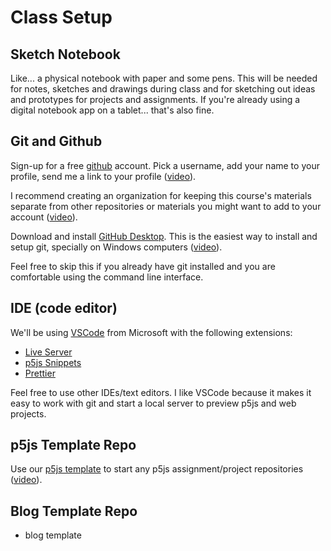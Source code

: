 ---
---
# Class Setup

## Sketch Notebook

Like... a physical notebook with paper and some pens. This will be needed for notes, sketches and drawings during class and for sketching out ideas and prototypes for projects and assignments. If you're already using a digital notebook app on a tablet... that's also fine.

## Git and Github

Sign-up for a free [github](https://github.com) account. Pick a username, add your name to your profile, send me a link to your profile ([video]()).

I recommend creating an organization for keeping this course's materials separate from other repositories or materials you might want to add to your account ([video]()).

Download and install [GitHub Desktop](https://desktop.github.com/). This is the easiest way to install and setup git, specially on Windows computers ([video]()).

Feel free to skip this if you already have git installed and you are comfortable using the command line interface.

## IDE (code editor)

We'll be using [VSCode](https://code.visualstudio.com/) from Microsoft with the following extensions:

- [Live Server](https://marketplace.visualstudio.com/items?itemName=ritwickdey.LiveServer)
- [p5js Snippets](https://marketplace.visualstudio.com/items?itemName=acidic9.p5js-snippets)
- [Prettier](https://marketplace.visualstudio.com/items?itemName=esbenp.prettier-vscode)

Feel free to use other IDEs/text editors. I like VSCode because it makes it easy to work with git and start a local server to preview p5js and web projects.

## p5js Template Repo

Use our [p5js template](https://github.com/DM-GY-6063-2023F-D/p5js-template) to start any p5js assignment/project repositories ([video]()).

## Blog Template Repo
- blog template

